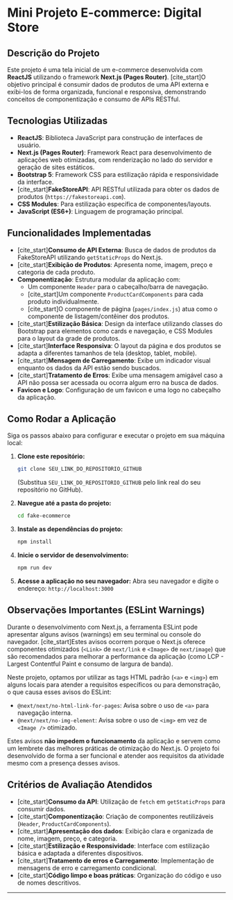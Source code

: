 # Mini Projeto E-commerce: Digital Store

## Descrição do Projeto

Este projeto é uma tela inicial de um e-commerce desenvolvida com **ReactJS** utilizando o framework **Next.js (Pages Router)**. [cite_start]O objetivo principal é consumir dados de produtos de uma API externa e exibi-los de forma organizada, funcional e responsiva, demonstrando conceitos de componentização e consumo de APIs RESTful.

## Tecnologias Utilizadas

* **ReactJS**: Biblioteca JavaScript para construção de interfaces de usuário.
* **Next.js (Pages Router)**: Framework React para desenvolvimento de aplicações web otimizadas, com renderização no lado do servidor e geração de sites estáticos.
* **Bootstrap 5**: Framework CSS para estilização rápida e responsividade da interface.
* [cite_start]**FakeStoreAPI**: API RESTful utilizada para obter os dados de produtos (`https://fakestoreapi.com`).
* **CSS Modules**: Para estilização específica de componentes/layouts.
* **JavaScript (ES6+)**: Linguagem de programação principal.

## Funcionalidades Implementadas

* [cite_start]**Consumo de API Externa**: Busca de dados de produtos da FakeStoreAPI utilizando `getStaticProps` do Next.js.
* [cite_start]**Exibição de Produtos**: Apresenta nome, imagem, preço e categoria de cada produto.
* **Componentização**: Estrutura modular da aplicação com:
    * Um componente `Header` para o cabeçalho/barra de navegação.
    * [cite_start]Um componente `ProductCardComponents` para cada produto individualmente.
    * [cite_start]O componente de página (`pages/index.js`) atua como o componente de listagem/contêiner dos produtos.
* [cite_start]**Estilização Básica**: Design da interface utilizando classes do Bootstrap para elementos como cards e navegação, e CSS Modules para o layout da grade de produtos.
* [cite_start]**Interface Responsiva**: O layout da página e dos produtos se adapta a diferentes tamanhos de tela (desktop, tablet, mobile).
* [cite_start]**Mensagem de Carregamento**: Exibe um indicador visual enquanto os dados da API estão sendo buscados.
* [cite_start]**Tratamento de Erros**: Exibe uma mensagem amigável caso a API não possa ser acessada ou ocorra algum erro na busca de dados.
* **Favicon e Logo**: Configuração de um favicon e uma logo no cabeçalho da aplicação.

## Como Rodar a Aplicação

Siga os passos abaixo para configurar e executar o projeto em sua máquina local:

1.  **Clone este repositório:**
    ```bash
    git clone SEU_LINK_DO_REPOSITORIO_GITHUB
    ```
    (Substitua `SEU_LINK_DO_REPOSITORIO_GITHUB` pelo link real do seu repositório no GitHub).

2.  **Navegue até a pasta do projeto:**
    ```bash
    cd fake-ecommerce
    ```

3.  **Instale as dependências do projeto:**
    ```bash
    npm install
    ```

4.  **Inicie o servidor de desenvolvimento:**
    ```bash
    npm run dev
    ```

5.  **Acesse a aplicação no seu navegador:**
    Abra seu navegador e digite o endereço: `http://localhost:3000`

## Observações Importantes (ESLint Warnings)

Durante o desenvolvimento com Next.js, a ferramenta ESLint pode apresentar alguns avisos (warnings) em seu terminal ou console do navegador. [cite_start]Estes avisos ocorrem porque o Next.js oferece componentes otimizados (`<Link>` de `next/link` e `<Image>` de `next/image`) que são recomendados para melhorar a performance da aplicação (como LCP - Largest Contentful Paint e consumo de largura de banda).

Neste projeto, optamos por utilizar as tags HTML padrão (`<a>` e `<img>`) em alguns locais para atender a requisitos específicos ou para demonstração, o que causa esses avisos do ESLint:

* `@next/next/no-html-link-for-pages`: Avisa sobre o uso de `<a>` para navegação interna.
* `@next/next/no-img-element`: Avisa sobre o uso de `<img>` em vez de `<Image />` otimizado.

Estes avisos **não impedem o funcionamento** da aplicação e servem como um lembrete das melhores práticas de otimização do Next.js. O projeto foi desenvolvido de forma a ser funcional e atender aos requisitos da atividade mesmo com a presença desses avisos.

## Critérios de Avaliação Atendidos

* [cite_start]**Consumo da API**: Utilização de `fetch` em `getStaticProps` para consumir dados.
* [cite_start]**Componentização**: Criação de componentes reutilizáveis (`Header`, `ProductCardComponents`).
* [cite_start]**Apresentação dos dados**: Exibição clara e organizada de nome, imagem, preço, e categoria.
* [cite_start]**Estilização e Responsividade**: Interface com estilização básica e adaptada a diferentes dispositivos.
* [cite_start]**Tratamento de erros e Carregamento**: Implementação de mensagens de erro e carregamento condicional.
* [cite_start]**Código limpo e boas práticas**: Organização do código e uso de nomes descritivos.

---